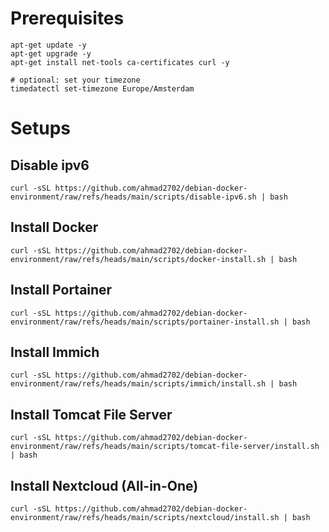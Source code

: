 # Prerequisites

```
apt-get update -y
apt-get upgrade -y
apt-get install net-tools ca-certificates curl -y

# optional: set your timezone
timedatectl set-timezone Europe/Amsterdam
```

# Setups

## Disable ipv6

```
curl -sSL https://github.com/ahmad2702/debian-docker-environment/raw/refs/heads/main/scripts/disable-ipv6.sh | bash
```

## Install Docker

```
curl -sSL https://github.com/ahmad2702/debian-docker-environment/raw/refs/heads/main/scripts/docker-install.sh | bash
```

## Install Portainer

```
curl -sSL https://github.com/ahmad2702/debian-docker-environment/raw/refs/heads/main/scripts/portainer-install.sh | bash
```

## Install Immich

```
curl -sSL https://github.com/ahmad2702/debian-docker-environment/raw/refs/heads/main/scripts/immich/install.sh | bash
```

## Install Tomcat File Server

```
curl -sSL https://github.com/ahmad2702/debian-docker-environment/raw/refs/heads/main/scripts/tomcat-file-server/install.sh | bash
```

## Install Nextcloud (All-in-One)

```
curl -sSL https://github.com/ahmad2702/debian-docker-environment/raw/refs/heads/main/scripts/nextcloud/install.sh | bash
```